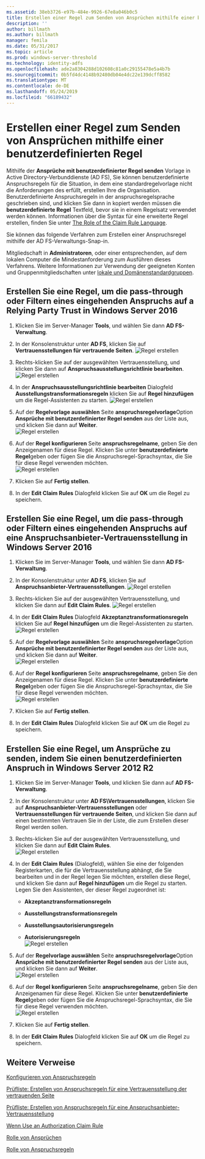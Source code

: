 ```yaml
---
ms.assetid: 38eb3726-e97b-484e-9926-67e8a046b0c5
title: Erstellen einer Regel zum Senden von Ansprüchen mithilfe einer benutzerdefinierten Regel
description: ''
author: billmath
ms.author: billmath
manager: femila
ms.date: 05/31/2017
ms.topic: article
ms.prod: windows-server-threshold
ms.technology: identity-adfs
ms.openlocfilehash: ade2a8304288d102608c81a0c29155478e5a4b7b
ms.sourcegitcommit: 0b5fd4dc4148b92480db04e4dc22e139dcff8582
ms.translationtype: MT
ms.contentlocale: de-DE
ms.lasthandoff: 05/24/2019
ms.locfileid: "66189432"
---
```

# <a name="create-a-rule-to-send-claims-using-a-custom-rule"></a>Erstellen einer Regel zum Senden von Ansprüchen mithilfe einer benutzerdefinierten Regel


Mithilfe der **Ansprüche mit benutzerdefinierter Regel senden** Vorlage in Active Directory-Verbunddienste (AD FS), Sie können benutzerdefinierte Anspruchsregeln für die Situation, in dem eine standardregelvorlage nicht die Anforderungen des erfüllt, erstellen Ihre die Organisation. Benutzerdefinierte Anspruchsregeln in der anspruchsregelsprache geschrieben sind, und klicken Sie dann in kopiert werden müssen die **benutzerdefinierte Regel** Textfeld, bevor sie in einem Regelsatz verwendet werden können. Informationen über die Syntax für eine erweiterte Regel erstellen, finden Sie unter [The Role of the Claim Rule Language](../../ad-fs/technical-reference/The-Role-of-the-Claim-Rule-Language.md).  
  
Sie können das folgende Verfahren zum Erstellen einer Anspruchsregel mithilfe der AD FS-Verwaltungs-Snap\-in.  
  
Mitgliedschaft in **Administratoren**, oder einer entsprechenden, auf dem lokalen Computer die Mindestanforderung zum Ausführen dieses Verfahrens.  Weitere Informationen zur Verwendung der geeigneten Konten und Gruppenmitgliedschaften unter [lokale und Domänenstandardgruppen](https://go.microsoft.com/fwlink/?LinkId=83477).



## <a name="to-create-a-rule-to-pass-through-or-filter-an-incoming-claim-on-a-relying-party-trust-in-windows-server-2016"></a>Erstellen Sie eine Regel, um die pass-through oder Filtern eines eingehenden Anspruchs auf a Relying Party Trust in Windows Server 2016 

1.  Klicken Sie im Server-Manager **Tools**, und wählen Sie dann **AD FS-Verwaltung**.  
  
2.  In der Konsolenstruktur unter **AD FS**, klicken Sie auf **Vertrauensstellungen für vertrauende Seiten**. 
![Regel erstellen](media/Create-a-Rule-to-Pass-Through-or-Filter-an-Incoming-Claim/claimrule9.PNG)  
  
3.  Rechts\-klicken Sie auf der ausgewählten Vertrauensstellung, und klicken Sie dann auf **Anspruchsausstellungsrichtlinie bearbeiten**.
![Regel erstellen](media/Create-a-Rule-to-Pass-Through-or-Filter-an-Incoming-Claim/claimrule10.PNG)   
  
4.  In der **Anspruchsausstellungsrichtlinie bearbeiten** Dialogfeld **Ausstellungstransformationsregeln** klicken Sie auf **Regel hinzufügen** um die Regel-Assistenten zu starten. 
![Regel erstellen](media/Create-a-Rule-to-Pass-Through-or-Filter-an-Incoming-Claim/claimrule11.PNG)    

5.  Auf der **Regelvorlage auswählen** Seite **anspruchsregelvorlage**Option **Ansprüche mit benutzerdefinierter Regel senden** aus der Liste aus, und klicken Sie dann auf **Weiter**.  
![Regel erstellen](media/Create-a-Rule-to-Send-Claims-Using-a-Custom-Rule/custom3.PNG)   
  
6.  Auf der **Regel konfigurieren** Seite **anspruchsregelname**, geben Sie den Anzeigenamen für diese Regel. Klicken Sie unter **benutzerdefinierte Regel**geben oder fügen Sie die Anspruchsregel-Sprachsyntax, die Sie für diese Regel verwenden möchten.  
![Regel erstellen](media/Create-a-Rule-to-Send-Claims-Using-a-Custom-Rule/custom4.PNG)     

7.  Klicken Sie auf **Fertig stellen**.  
  
8.  In der **Edit Claim Rules** Dialogfeld klicken Sie auf **OK** um die Regel zu speichern.   
  
## <a name="to-create-a-rule-to-pass-through-or-filter-an-incoming-claim-on-a-claims-provider-trust-in-windows-server-2016"></a>Erstellen Sie eine Regel, um die pass-through oder Filtern eines eingehenden Anspruchs auf eine Anspruchsanbieter-Vertrauensstellung in Windows Server 2016 
  
1.  Klicken Sie im Server-Manager **Tools**, und wählen Sie dann **AD FS-Verwaltung**.  
  
2.  In der Konsolenstruktur unter **AD FS**, klicken Sie auf **Anspruchsanbieter-Vertrauensstellungen**. 
![Regel erstellen](media/Create-a-Rule-to-Pass-Through-or-Filter-an-Incoming-Claim/claimrule1.PNG)  
  
3.  Rechts\-klicken Sie auf der ausgewählten Vertrauensstellung, und klicken Sie dann auf **Edit Claim Rules**.
![Regel erstellen](media/Create-a-Rule-to-Pass-Through-or-Filter-an-Incoming-Claim/claimrule2.PNG)   
  
4.  In der **Edit Claim Rules** Dialogfeld **Akzeptanztransformationsregeln** klicken Sie auf **Regel hinzufügen** um die Regel-Assistenten zu starten.
![Regel erstellen](media/Create-a-Rule-to-Pass-Through-or-Filter-an-Incoming-Claim/claimrule3.PNG)    

5.  Auf der **Regelvorlage auswählen** Seite **anspruchsregelvorlage**Option **Ansprüche mit benutzerdefinierter Regel senden** aus der Liste aus, und klicken Sie dann auf **Weiter**.  
![Regel erstellen](media/Create-a-Rule-to-Send-Claims-Using-a-Custom-Rule/custom3.PNG)   
  
6.  Auf der **Regel konfigurieren** Seite **anspruchsregelname**, geben Sie den Anzeigenamen für diese Regel. Klicken Sie unter **benutzerdefinierte Regel**geben oder fügen Sie die Anspruchsregel-Sprachsyntax, die Sie für diese Regel verwenden möchten.  
![Regel erstellen](media/Create-a-Rule-to-Send-Claims-Using-a-Custom-Rule/custom4.PNG)     

7.  Klicken Sie auf **Fertig stellen**.  
  
8.  In der **Edit Claim Rules** Dialogfeld klicken Sie auf **OK** um die Regel zu speichern.   

















   
  
## <a name="to-create-a-rule-to-send-claims-by-using-a-custom-claim-in-windows-server-2012-r2"></a>Erstellen Sie eine Regel, um Ansprüche zu senden, indem Sie einen benutzerdefinierten Anspruch in Windows Server 2012 R2 
  
1.  Klicken Sie im Server-Manager **Tools**, und klicken Sie dann auf **AD FS-Verwaltung**.  
  
2.  In der Konsolenstruktur unter **AD FS\\Vertrauensstellungen**, klicken Sie auf **Anspruchsanbieter-Vertrauensstellungen** oder **Vertrauensstellungen für vertrauende Seiten**, und klicken Sie dann auf einen bestimmten Vertrauen Sie in der Liste, die zum Erstellen dieser Regel werden sollen.  
  
3.  Rechts\-klicken Sie auf der ausgewählten Vertrauensstellung, und klicken Sie dann auf **Edit Claim Rules**.  
![Regel erstellen](media/Create-a-Rule-to-Pass-Through-or-Filter-an-Incoming-Claim/claimrule6.PNG) 
  
4.  In der **Edit Claim Rules** (Dialogfeld), wählen Sie eine der folgenden Registerkarten, die für die Vertrauensstellung abhängt, die Sie bearbeiten und in der Regel legen Sie möchten, erstellen diese Regel, und klicken Sie dann auf **Regel hinzufügen** um die Regel zu starten. Legen Sie den Assistenten, der dieser Regel zugeordnet ist:  
  
    -   **Akzeptanztransformationsregeln**  
  
    -   **Ausstellungstransformationsregeln**  
  
    -   **Ausstellungsautorisierungsregeln**  
  
    -   **Autorisierungsregeln**  
![Regel erstellen](media/Create-a-Rule-to-Permit-All-Users/permitall5.PNG)
  
5.  Auf der **Regelvorlage auswählen** Seite **anspruchsregelvorlage**Option **Ansprüche mit benutzerdefinierter Regel senden** aus der Liste aus, und klicken Sie dann auf **Weiter**.  
![Regel erstellen](media/Create-a-Rule-to-Send-Claims-Using-a-Custom-Rule/custom1.PNG)   
  
6.  Auf der **Regel konfigurieren** Seite **anspruchsregelname**, geben Sie den Anzeigenamen für diese Regel. Klicken Sie unter **benutzerdefinierte Regel**geben oder fügen Sie die Anspruchsregel-Sprachsyntax, die Sie für diese Regel verwenden möchten.  
![Regel erstellen](media/Create-a-Rule-to-Send-Claims-Using-a-Custom-Rule/custom2.PNG)     

7.  Klicken Sie auf **Fertig stellen**.  
  
8.  In der **Edit Claim Rules** Dialogfeld klicken Sie auf **OK** um die Regel zu speichern.  

## <a name="additional-references"></a>Weitere Verweise 
[Konfigurieren von Anspruchsregeln](Configure-Claim-Rules.md)  
 
[Prüfliste: Erstellen von Anspruchsregeln für eine Vertrauensstellung der vertrauenden Seite](https://technet.microsoft.com/library/ee913578.aspx)  

[Prüfliste: Erstellen von Anspruchsregeln für eine Anspruchsanbieter-Vertrauensstellung](https://technet.microsoft.com/library/ee913564.aspx)  
  
[Wenn Use an Authorization Claim Rule](../../ad-fs/technical-reference/When-to-Use-an-Authorization-Claim-Rule.md)  

[Rolle von Ansprüchen](../../ad-fs/technical-reference/The-Role-of-Claims.md)  
  
[Rolle von Anspruchsregeln](../../ad-fs/technical-reference/The-Role-of-Claim-Rules.md) 
